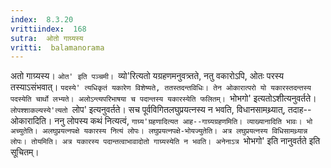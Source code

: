 ```yaml
---
index:  8.3.20
vrittiindex:  168
sutra:  ओतो गाग्र्यस्य
vritti:  balamanorama 
---
```


अतो गाग्र्यस्य। `ओत' इति पञ्चमी। `व्यो'रित्यतो यग्रहणमनुवत्र्तते, नतु वकारोऽपि, ओतः परस्य तस्याऽसंभवात्। `पदस्ये' त्यधिकृतं यकारेण विशेष्यते, ततस्तदन्तविधिः। तेन ओकारात्परो यो यकारस्तदन्तस्य पदस्येति चार्थो लभ्यते। अलोऽन्त्यपरिभाषया च पदान्तस्य यकारस्येति फलितम्। `भोभगो' इत्यतोऽशीत्यनुवर्तते। `लोपश्शाकल्यस्ये'त्यतो `लोप' इत्यनुवर्तते। सच पूर्वविगितलघुप्रयत्नस्य न भवति, विधानसामथ्र्यात्, तदाह--ओकारादिति। ननु लोपस्य कथं नित्यत्वं, `गाग्र्य'ग्रहणादित्यत आह--गाग्र्यग्रहणमिति। व्याख्यानादिति भावः। भो अच्युतेति। अलघुप्रयत्नपक्षे यकारस्य नित्यं लोपः। लघुप्रयत्नपक्षे-भोयज्युतेति। अत्र लघुप्रयत्नस्य विधिसामथ्र्यान्न लोपः। तोयमिति। अत्र यकारस्य पदान्तत्वाभावादोतो गाग्र्यस्येति न भवति। अनेनाऽत्र `भोभगो' इति नानुवर्तते इति सूचितम्। 


